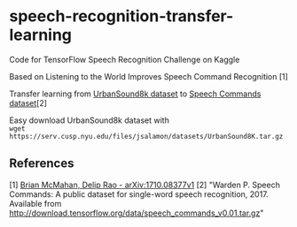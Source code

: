 # speech-recognition-transfer-learning

Code for TensorFlow Speech Recognition Challenge on Kaggle

Based on Listening to the World Improves Speech Command Recognition [1]

Transfer learning from [UrbanSound8k dataset](https://serv.cusp.nyu.edu/projects/urbansounddataset/urbansound8k.html) to [Speech Commands dataset](https://www.kaggle.com/c/tensorflow-speech-recognition-challenge/data)[2]

Easy download UrbanSound8k dataset with  
`wget https://serv.cusp.nyu.edu/files/jsalamon/datasets/UrbanSound8K.tar.gz`


## References
[1] [Brian McMahan, Delip Rao - arXiv:1710.08377v1](https://arxiv.org/abs/1710.08377v1)
[2] "Warden P. Speech Commands: A public dataset for single-word speech recognition, 2017. Available from http://download.tensorflow.org/data/speech_commands_v0.01.tar.gz"